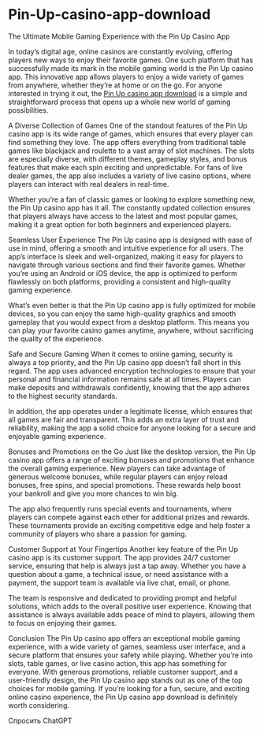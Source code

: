 # Pin-Up-casino-app-download

The Ultimate Mobile Gaming Experience with the Pin Up Casino App

In today’s digital age, online casinos are constantly evolving, offering players new ways to enjoy their favorite games. One such platform that has successfully made its mark in the mobile gaming world is the Pin Up casino app. This innovative app allows players to enjoy a wide variety of games from anywhere, whether they’re at home or on the go. For anyone interested in trying it out, the <a href=https://pinup-casinoapp.com/>Pin Up casino app download</a> is a simple and straightforward process that opens up a whole new world of gaming possibilities.

A Diverse Collection of Games
One of the standout features of the Pin Up casino app is its wide range of games, which ensures that every player can find something they love. The app offers everything from traditional table games like blackjack and roulette to a vast array of slot machines. The slots are especially diverse, with different themes, gameplay styles, and bonus features that make each spin exciting and unpredictable. For fans of live dealer games, the app also includes a variety of live casino options, where players can interact with real dealers in real-time.

Whether you’re a fan of classic games or looking to explore something new, the Pin Up casino app has it all. The constantly updated collection ensures that players always have access to the latest and most popular games, making it a great option for both beginners and experienced players.

Seamless User Experience
The Pin Up casino app is designed with ease of use in mind, offering a smooth and intuitive experience for all users. The app’s interface is sleek and well-organized, making it easy for players to navigate through various sections and find their favorite games. Whether you’re using an Android or iOS device, the app is optimized to perform flawlessly on both platforms, providing a consistent and high-quality gaming experience.

What’s even better is that the Pin Up casino app is fully optimized for mobile devices, so you can enjoy the same high-quality graphics and smooth gameplay that you would expect from a desktop platform. This means you can play your favorite casino games anytime, anywhere, without sacrificing the quality of the experience.

Safe and Secure Gaming
When it comes to online gaming, security is always a top priority, and the Pin Up casino app doesn’t fall short in this regard. The app uses advanced encryption technologies to ensure that your personal and financial information remains safe at all times. Players can make deposits and withdrawals confidently, knowing that the app adheres to the highest security standards.

In addition, the app operates under a legitimate license, which ensures that all games are fair and transparent. This adds an extra layer of trust and reliability, making the app a solid choice for anyone looking for a secure and enjoyable gaming experience.

Bonuses and Promotions on the Go
Just like the desktop version, the Pin Up casino app offers a range of exciting bonuses and promotions that enhance the overall gaming experience. New players can take advantage of generous welcome bonuses, while regular players can enjoy reload bonuses, free spins, and special promotions. These rewards help boost your bankroll and give you more chances to win big.

The app also frequently runs special events and tournaments, where players can compete against each other for additional prizes and rewards. These tournaments provide an exciting competitive edge and help foster a community of players who share a passion for gaming.

Customer Support at Your Fingertips
Another key feature of the Pin Up casino app is its customer support. The app provides 24/7 customer service, ensuring that help is always just a tap away. Whether you have a question about a game, a technical issue, or need assistance with a payment, the support team is available via live chat, email, or phone.

The team is responsive and dedicated to providing prompt and helpful solutions, which adds to the overall positive user experience. Knowing that assistance is always available adds peace of mind to players, allowing them to focus on enjoying their games.

Conclusion
The Pin Up casino app offers an exceptional mobile gaming experience, with a wide variety of games, seamless user interface, and a secure platform that ensures your safety while playing. Whether you’re into slots, table games, or live casino action, this app has something for everyone. With generous promotions, reliable customer support, and a user-friendly design, the Pin Up casino app stands out as one of the top choices for mobile gaming. If you’re looking for a fun, secure, and exciting online casino experience, the Pin Up casino app download is definitely worth considering.








Спросить ChatGPT
